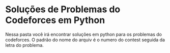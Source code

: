 # Soluções de Problemas do Codeforces em Python

Nessa pasta você irá encontrar soluções em python para os problemas do codeforces.
O padrão do nome do arquiv é o numero do contest seguida da letra do problema.
